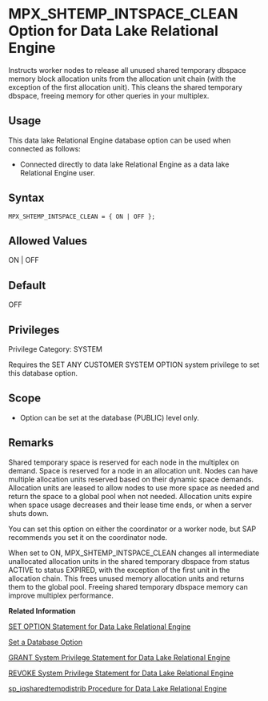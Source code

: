 <!-- loioad299b0c32d94b3580bd9589cfef1dcc -->

# MPX\_SHTEMP\_INTSPACE\_CLEAN Option for Data Lake Relational Engine

Instructs worker nodes to release all unused shared temporary dbspace memory block allocation units from the allocation unit chain \(with the exception of the first allocation unit\). This cleans the shared temporary dbspace, freeing memory for other queries in your multiplex.



<a name="loioad299b0c32d94b3580bd9589cfef1dcc__section_d3p_24q_znb"/>

## Usage

This data lake Relational Engine database option can be used when connected as follows:

-   Connected directly to data lake Relational Engine as a data lake Relational Engine user.



<a name="loioad299b0c32d94b3580bd9589cfef1dcc__section_ftt_dws_lrb"/>

## Syntax

```
MPX_SHTEMP_INTSPACE_CLEAN = { ON | OFF };
```



## Allowed Values

ON | OFF



<a name="loioad299b0c32d94b3580bd9589cfef1dcc__section_eh5_5ss_tgb"/>

## Default

OFF



<a name="loioad299b0c32d94b3580bd9589cfef1dcc__section_k3c_gxb_3qb"/>

## Privileges

Privilege Category: SYSTEM

Requires the SET ANY CUSTOMER SYSTEM OPTION system privilege to set this database option.



<a name="loioad299b0c32d94b3580bd9589cfef1dcc__section_ws1_vss_tgb"/>

## Scope

-   Option can be set at the database \(PUBLIC\) level only.



<a name="loioad299b0c32d94b3580bd9589cfef1dcc__section_xqb_vss_tgb"/>

## Remarks

Shared temporary space is reserved for each node in the multiplex on demand. Space is reserved for a node in an allocation unit. Nodes can have multiple allocation units reserved based on their dynamic space demands. Allocation units are leased to allow nodes to use more space as needed and return the space to a global pool when not needed. Allocation units expire when space usage decreases and their lease time ends, or when a server shuts down.

You can set this option on either the coordinator or a worker node, but SAP recommends you set it on the coordinator node.

When set to ON, MPX\_SHTEMP\_INTSPACE\_CLEAN changes all intermediate unallocated allocation units in the shared temporary dbspace from status ACTIVE to status EXPIRED, with the exception of the first unit in the allocation chain. This frees unused memory allocation units and returns them to the global pool. Freeing shared temporary dbspace memory can improve multiplex performance.

**Related Information**  


[SET OPTION Statement for Data Lake Relational Engine](../080-sql-statements/set-option-statement-for-data-lake-relational-engine-a625da7.md "Changes options that affect the behavior of the database and its compatibility with Transact-SQL. Setting the value of an option can change the behavior for all users or an individual user, in either a temporary or permanent scope.")

[Set a Database Option](set-a-database-option-0dcb893.md "You set options with the SET OPTION statement.")

[GRANT System Privilege Statement for Data Lake Relational Engine](../080-sql-statements/grant-system-privilege-statement-for-data-lake-relational-engine-a3dfcb0.md "Grants specific system privileges to users or roles, with or without administrative rights.")

[REVOKE System Privilege Statement for Data Lake Relational Engine](../080-sql-statements/revoke-system-privilege-statement-for-data-lake-relational-engine-a3eadda.md "Removes specific system privileges from specific users and the right to administer the privilege.")

[sp\_iqsharedtempdistrib Procedure for Data Lake Relational Engine](../060-stored-procedures/sp-iqsharedtempdistrib-procedure-for-data-lake-relational-engine-a23b73a.md "Shows the current shared temp space usage distribution. If run from the coordinator, sp_iqsharedtempdistrib displays shared temp space distribution for all nodes. If run from a worker node, displays shared temp space usage for only that node.")

